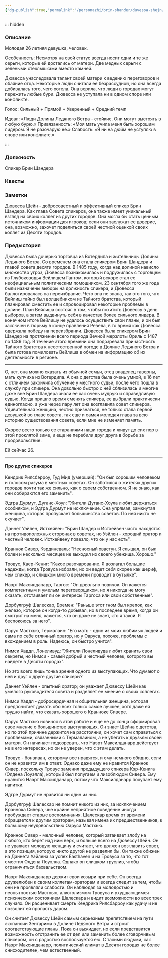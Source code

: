```yaml
---
{"dg-publish":true,"permalink":"/personazhi/brin-shander/duvessa-shejn/"}
---
```


::: hidden
### Описание

Молодая 26 летняя девушка, человек.

Особенность: Несмотря на свой статус всегда носит одни и те же серьги, которые ей достались от матери. Две медных серьги с зелеными стеклышками вместо камней.

Дювесса унаследовала талант своей матери к ведению переговоров и обаяние отца. Некоторые люди считали ее безрассудной, но она всегда добивалась того, чего хотела. Она верила, что люди в городах могут пережить любые бури. Дювесса не уступала ни в одном споре или конфликте.

Голос: Сильный + Прямой + Уверенный + Средний темп

Идеал: «Люди Долины Ледяного Ветра - стойкие. Они могут выстоять в любую бурю.» Привязанность: «Моя мать учила меня быть хорошим лидером. Я не разочарую её.» Слабость: «Я ни на дюйм не уступлю в споре или конфликте.»

:::

### Должность

Спикер Брин Шандера

### Квесты



### Заметки

Дювесса Шейн - добросовестный и эффективный спикер Брин Шандера. Как глава Совета спикеров, она также имеет уникальный взгляд на своих коллег из других городов. Она могла бы стать ценным источником информации для игроков; если они заслужат ее доверие, она, возможно, захочет поделиться своей честной оценкой своих коллег из Десяти городов.

### Предыстория

Дювесса была дочерью торговца из Вотердипа и жительницы Долины Ледяного Ветра. Со временем она стала спикером Брин Шандера и главой совета десяти городов. В 1485 году, когда над долиной нависло множество угроз, Дювесса познакомилась и подружилась с торговцем из Глубоководья Вейлишем Гантом, который вскоре стал ее неофициальным политическим помощником. 23 сентября того же года были назначены выборы на должность спикера, и Дювесса баллотировалась на переизбрание. Чего она не знала, так это того, что Вейлиш тайно был волшебником из Тайного братства, который планировал сместить ее и спровоцировал некоторые проблемы в долине. План Вейлиша состоял в том, чтобы похитить Дювессу в день выборов, а затем выдвинуть себя в качестве более сильного лидера. В конечном итоге Вейлишу не удалось осуществить свои планы, и он был заключен в тюрьму в конце правления Ревела, в то время как Дювесса одержала победу на переизбрании. Дювесса была спикером Брин Шандер на протяжении всего периода Вечной мерзлоты Ориль с 1487 по 1489 год. В течение этого времени она подозревала причастность Тайного Братства к неестественной погоде в Долине Ледяного Ветра и была готова помиловать Вейлиша в обмен на информацию об их деятельности в регионе. 

---

О, нет, она можно сказать из обычной семьи, отец владелец таверны, мать купчиха из Вотердипа. А она с детства была очень умной, в 16 лет с отличием закончила обучение у местного судьи, после чего пошла в службу при спикере. Она довольно быстро с ней сблизилась и многие даже вне Брин Шандера знали ее как очень мудрую и справедливую судью. Когда пришло время сменять спикера, ее выбрали практически единогласно, а уже через пару лет она возглавила совет спикеров. Удивительная женщина, честно признаться, не только стала первой девушкой во главе совета, так еще и самая молодая глава за всю историю существования совета, если мне не изменяет память.

Скорее всего только ее стараниями наши города и живут до сих пор в этой проклятой зиме, и еще не перебили друг друга в борьбе за продовольствие.

Ей сейчас 26.

---

#### Про других спикеров

Кендрик Рилсбэрроу, Гуд Мид (умерший): "Он был хорошим человеком и голосом разума в местных советах. Он заботился о жителях других городов почти так же сильно, как о своем собственном. Я не знаю, как они собираются его заменить".

Эдгра Дурмут, Дуганс-Хоул: "Жители Дуганс-Хоула любят держаться особняком, и Эдгра Дурмут не исключение. Она упрямая, замкнутая женщина, которая пропускает большинство советов. По ней никто не скучает".

Даннет Уэйлен, Истхейвен: "Брин Шандер и Истхейвен часто находятся на противоположных сторонах в советах, но Уэйлен - хороший оратор и честный человек. Истхейвену повезло, что он у нас есть".

Краннок Сивер, Кэрдиневаль: "Несносный хвастун. Я слышал, он был болен и несколько месяцев не выходил из своего убежища. Хорошо."

Тровус, Каер-Кениг: "Какое разочарование. Я возлагал большие надежды, когда Тровуса избрали, но он ведет себя скорее как шериф, чем спикер, и слишком много времени проводит в бутылке".

Наэрт Максилданарр, Таргос: "Он довольно новичок. Он кажется компетентным и умелым переговорщиком, но я никогда не могу сказать, отстаивает ли он интересы Таргоса или свои собственные".

Дорбулгруф Шалескар, Бремен: "Раньше этот гном был крепок, как железо, которое он когда-то добывал, но в последнее время, когда он смотрит на меня, кажется, что он даже не знает, кто я такой. Я беспокоюсь за него".

Оарус Мастхью, Термалаин: "Его мать - один из моих любимых людей и сама по себе отличный оратор, но у Оаруса, похоже, проблемы с вхождением в роль. Надеюсь, он быстро учится".

Нимси Хаддл, Лонеливуд: "Жители Лонеливуда любят хранить свои секреты, но Нимси - самый добрый и честный человек, которого вы найдете в Десяти городах".

Но это всего лишь точка зрения одного из выступающих. Что думают о ней и друг о друге другие спикеры?

Даннет Уэйлен - опытный оратор; он уважает Дювессу Шейн как умелого руководителя совета и разделяет ее мнение о своих коллегах.

Нимси Хаддл - добросердечная и общительная женщина, которая предпочитает думать обо всех только самое лучшее, хотя даже ей трудно найти, что сказать хорошего о Кранноке Сивере.

Оарус Мастхью новичок в этой работе и еще не до конца сформировал свое мнение о большинстве выступающих. Он знает Шейна с детства, но по этой причине держится на расстоянии; он хочет сам справиться с проблемами, связанными с Термалаином, а не убегать к друзьям своей матери. Он начинает подозревать, что Наэрт Максилданарр действует не в его интересах, но он не уверен, что с этим делать.

Тровус - бонвиван, которому все нравятся, и ему немного обидно, если он не нравится им в ответ. Однако даже ему не нравится Краннок Сивер, поскольку Тровус заменил предыдущего спикера Кэр-Кенига (Олдена Лоуэлла), который был попугаем и лизоблюдом Сивера. Ему нравится Наэрт Максилданарр, потому что Максилданарр покупает ему напитки.

Эдгре Дурмут не нравится ни один из них.

Дорбулгруф Шалескар не помнит никого из них, за исключением Краннока Сивера, чье крайне неприятное поведение иногда пробуждает старые воспоминания. Шалескар время от времени обращается к другим ораторам, называя имена их предшественников, к большому неудовольствию Оаруса Мастхью.

Крэннок Сивер - мелочный человек, который затаивает злобу на любого, кто берет над ним верх, и больше всего на Дювессу Шейн. Он не уважает молодую женщину и считает, что должен возглавить совет, а это позиция, которую никто другой не разделил бы. Он также обижен на Даннета Уэйлена за успех Easthaven и на Тровуса за то, что тот сместил Олдена Лоуэлла. Однако он слишком труслив, чтобы ограничиться бахвальством.

Наэрт Максилданарр держит свои козыри при себе. Он всегда дружелюбен к своим коллегам-ораторам и всегда следит за тем, чтобы они не проявляли слабости. Он наблюдал за молодостью и неопытностью Мастхью, алкоголизмом Тровуса и ухудшающимся психическим состоянием Шалескара и видит возможности во всех трех случаях. Он расценивает смерть Кендрика Рилсбарроу как удачу и не позволит ей пропасть даром.

Он считает Дювессу Шейн самым серьезным препятствием на пути экспансии Зентарима в Долине Ледяного Ветра и строит соответствующие планы. Пока он выжидает, но если представится возможность отстранить ее от дел или заменить более сговорчивым спикером, он с радостью воспользуется ею. С такими людьми, как Наэрт Максилданарр, политический климат в Десяти городах не более снисходителен, чем естественный.